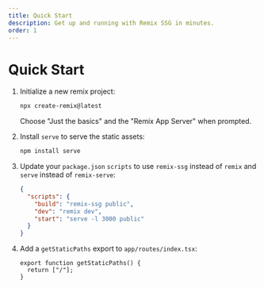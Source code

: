 ```yaml
---
title: Quick Start
description: Get up and running with Remix SSG in minutes.
order: 1
---
```


# Quick Start

1. Initialize a new remix project:

   ```bash
   npx create-remix@latest
   ```

   Choose "Just the basics" and the "Remix App Server" when prompted.

1. Install `serve` to serve the static assets:

   ```bash
   npm install serve
   ```

1. Update your `package.json` `scripts` to use `remix-ssg` instead of `remix` and `serve` instead of `remix-serve`:

   ```json
   {
     "scripts": {
       "build": "remix-ssg public",
       "dev": "remix dev",
       "start": "serve -l 3000 public"
     }
   }
   ```

1. Add a `getStaticPaths` export to `app/routes/index.tsx`:

   ```tsx
   export function getStaticPaths() {
     return ["/"];
   }
   ```
